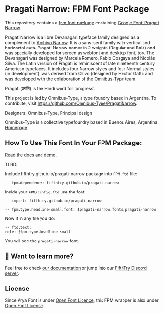 # Pragati Narrow: FPM Font Package

This repository contains a [fpm font package](https://fpm.dev/featured/fonts/) containing [Google Font: 
Pragati Narrow](https://fonts.google.com/specimen/Pragati+Narrow/about?subset=devanagari).

Pragati Narrow is a libre Devanagari typeface family designed as a complement to [Archivo Narrow](https://fonts.google.com/specimen/Archivo%2BNarrow). It is a sans-serif family with vertical and horizontal cuts. Pragati Narrow comes in 2 weights (Regular and Bold) and was specially developed for screen as webfont and desktop font, too. The Devanagari was designed by Marcela Romero, Pablo Cosgaya and Nicolás Silva. The Latin version of Pragati is reminiscent of late nineteenth century American typefaces. It includes four Narrow styles and four Normal styles (in development), was derived from Chivo (designed by Héctor Gatti) and was developed with the collaboration of the [Omnibus-Type](http://omnibus-type.com/) team.

Pragati (प्रगति) is the Hindi word for ‘progress’.

This project is led by Omnibus-Type, a type foundry based in Argentina. To contribute, visit https://github.com/Omnibus-Type/PragatiNarrow.

Designers: Omnibus-Type, Principal design

Omnibus-Type is a collective typefoundry based in Buenos Aires, Argentina. [Homepage](https://www.omnibus-type.com/)


## How To Use This Font In Your FPM Package:

[Read the docs and demo](https://fifthtry.github.io/pragati-narrow-font).

TLRD:

Include fifthtry.github.io/pragati-narrow package into `FPM.ftd` file:

```ftd
-- fpm.dependency: fifthtry.github.io/pragati-narrow
```

Inside your `FPM/config.ftd` use the font:

```ftd
-- import: fifthtry.github.io/pragati-narrow

-- fpm.type.headline-small.font: $pragati-narrow.fonts.pragati-narrow
```

Now if in any file you do:

```ftd
-- ftd.text:
role: $fpm.type.headline-small
```

You will see the `pragati-narrow` font.

## 👀 Want to learn more?

Feel free to check [our documentation](https://fpm.dev/) or jump into our [FifthTry Discord 
server](https://discord.gg/bucrdvptYd).

## License

Since Arya Font is under [Open Font Licence](https://fonts.google.com/specimen/Pragati+Narrow/about?subset=devanagari), this FPM wrapper is also
under [Open Font License](LICENSE).




